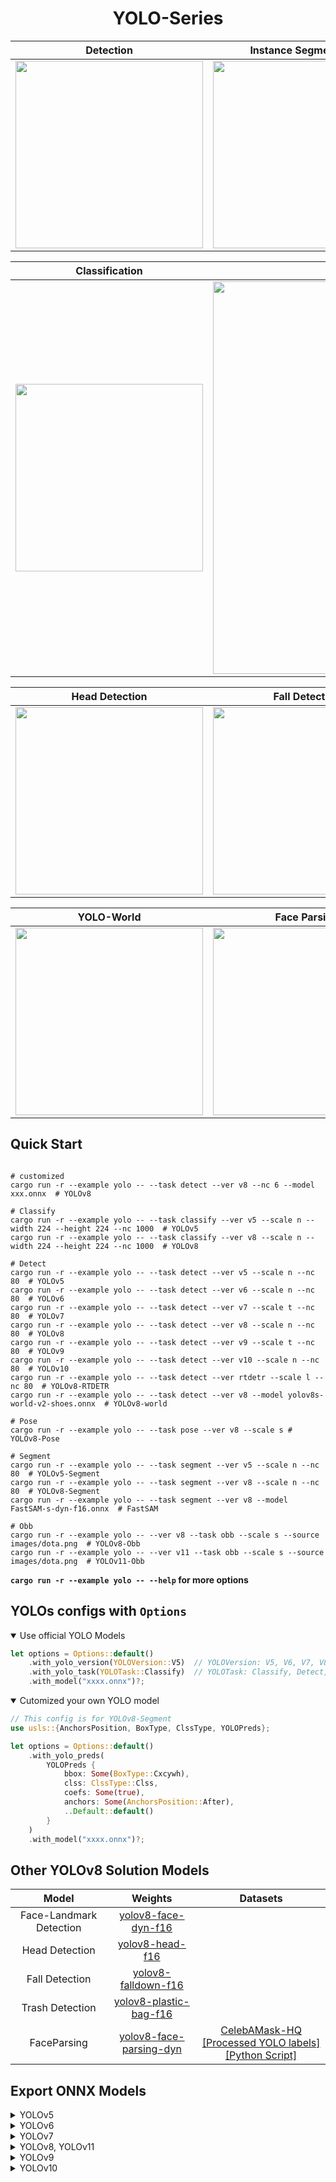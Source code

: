 <h1 align='center'>YOLO-Series</h1>


|      Detection     |    Instance Segmentation   |   Pose     | 
| :---------------: | :------------------------: |:---------------: |
| <img src='https://github.com/jamjamjon/assets/releases/download/yolo/demo-det.png'  width="300px">  | <img src='https://github.com/jamjamjon/assets/releases/download/yolo/demo-seg.png'  width="300px"> |<img src='https://github.com/jamjamjon/assets/releases/download/yolo/demo-pose.png'  width="300px">  | 

|    Classification   |    Obb   |
| :------------------------: |:------------------------: |
|<img src='https://github.com/jamjamjon/assets/releases/download/yolo/demo-cls.png'  width="300px"> |<img src='https://github.com/jamjamjon/assets/releases/download/yolo/demo-obb-2.png'  width="628px">

|    Head Detection   |    Fall Detection   | Trash Detection   |
| :------------------------: |:------------------------: |:------------------------: |
|<img src='https://github.com/jamjamjon/assets/releases/download/yolo/demo-head.png'  width="300px"> |<img src='https://github.com/jamjamjon/assets/releases/download/yolo/demo-falldown.png'  width="300px">|<img src='https://github.com/jamjamjon/assets/releases/download/yolo/demo-trash.png'  width="300px">

|    YOLO-World   |    Face Parsing   | FastSAM   |
| :------------------------: |:------------------------: |:------------------------: |
|<img src='https://github.com/jamjamjon/assets/releases/download/yolo/demo-yolov8-world.png'  width="300px"> |<img src='https://github.com/jamjamjon/assets/releases/download/yolo/demo-face-parsing.png'  width="300px">|<img src='https://github.com/jamjamjon/assets/releases/download/yolo/demo-fastsam.png'  width="300px">





## Quick Start
```Shell

# customized
cargo run -r --example yolo -- --task detect --ver v8 --nc 6 --model xxx.onnx  # YOLOv8

# Classify
cargo run -r --example yolo -- --task classify --ver v5 --scale n --width 224 --height 224 --nc 1000  # YOLOv5
cargo run -r --example yolo -- --task classify --ver v8 --scale n --width 224 --height 224 --nc 1000  # YOLOv8 

# Detect
cargo run -r --example yolo -- --task detect --ver v5 --scale n --nc 80  # YOLOv5 
cargo run -r --example yolo -- --task detect --ver v6 --scale n --nc 80  # YOLOv6
cargo run -r --example yolo -- --task detect --ver v7 --scale t --nc 80  # YOLOv7
cargo run -r --example yolo -- --task detect --ver v8 --scale n --nc 80  # YOLOv8
cargo run -r --example yolo -- --task detect --ver v9 --scale t --nc 80  # YOLOv9
cargo run -r --example yolo -- --task detect --ver v10 --scale n --nc 80  # YOLOv10
cargo run -r --example yolo -- --task detect --ver rtdetr --scale l --nc 80  # YOLOv8-RTDETR
cargo run -r --example yolo -- --task detect --ver v8 --model yolov8s-world-v2-shoes.onnx  # YOLOv8-world

# Pose
cargo run -r --example yolo -- --task pose --ver v8 --scale s # YOLOv8-Pose

# Segment
cargo run -r --example yolo -- --task segment --ver v5 --scale n --nc 80  # YOLOv5-Segment
cargo run -r --example yolo -- --task segment --ver v8 --scale n --nc 80  # YOLOv8-Segment
cargo run -r --example yolo -- --task segment --ver v8 --model FastSAM-s-dyn-f16.onnx  # FastSAM

# Obb
cargo run -r --example yolo -- --ver v8 --task obb --scale s --source images/dota.png  # YOLOv8-Obb
cargo run -r --example yolo -- --ver v11 --task obb --scale s --source images/dota.png  # YOLOv11-Obb
```

**`cargo run -r --example yolo -- --help` for more options**


## YOLOs configs with `Options` 

<details open>
<summary>Use official YOLO Models</summary>

```Rust
let options = Options::default()
    .with_yolo_version(YOLOVersion::V5)  // YOLOVersion: V5, V6, V7, V8, V9, V10, RTDETR
    .with_yolo_task(YOLOTask::Classify)  // YOLOTask: Classify, Detect, Pose, Segment, Obb
    .with_model("xxxx.onnx")?;

```
</details>

<details open>
<summary>Cutomized your own YOLO model</summary>

```Rust
// This config is for YOLOv8-Segment 
use usls::{AnchorsPosition, BoxType, ClssType, YOLOPreds};

let options = Options::default()
    .with_yolo_preds(
        YOLOPreds {
            bbox: Some(BoxType::Cxcywh),
            clss: ClssType::Clss,
            coefs: Some(true),
            anchors: Some(AnchorsPosition::After),
            ..Default::default()
        }
    )
    .with_model("xxxx.onnx")?;
```
</details>

## Other YOLOv8 Solution Models

|          Model          |    Weights   | Datasets|
|:---------------------: | :--------------------------: | :-------------------------------: |
| Face-Landmark Detection |   [yolov8-face-dyn-f16](https://github.com/jamjamjon/assets/releases/download/yolo/v8-n-face-dyn-f16.onnx)         | |
| Head Detection |   [yolov8-head-f16](https://github.com/jamjamjon/assets/releases/download/yolo/v8-head-f16.onnx)         | |
| Fall Detection |   [yolov8-falldown-f16](https://github.com/jamjamjon/assets/releases/download/yolo/v8-falldown-f16.onnx)          | |
| Trash Detection |   [yolov8-plastic-bag-f16](https://github.com/jamjamjon/assets/releases/download/yolo/v8-plastic-bag-f16.onnx)         | |
| FaceParsing |  [yolov8-face-parsing-dyn](https://github.com/jamjamjon/assets/releases/download/yolo/v8-face-parsing-dyn.onnx)  | [CelebAMask-HQ](https://github.com/switchablenorms/CelebAMask-HQ/tree/master/face_parsing)<br />[[Processed YOLO labels]](https://github.com/jamjamjon/assets/releases/download/yolo/CelebAMask-HQ-YOLO-Labels.zip)[[Python Script]](../../scripts/CelebAMask-HQ-To-YOLO-Labels.py) |




## Export ONNX Models


<details close>
<summary>YOLOv5</summary>
    
[Here](https://docs.ultralytics.com/yolov5/tutorials/model_export/)

</details>


<details close>
<summary>YOLOv6</summary>

[Here](https://github.com/meituan/YOLOv6/tree/main/deploy/ONNX)

</details>


<details close>
<summary>YOLOv7</summary>

[Here](https://github.com/WongKinYiu/yolov7?tab=readme-ov-file#export)

</details>

<details close>
<summary>YOLOv8, YOLOv11</summary>
    
```Shell
pip install -U ultralytics

# export onnx model with dynamic shapes
yolo export model=yolov8m.pt format=onnx simplify dynamic
yolo export model=yolov8m-cls.pt format=onnx simplify dynamic
yolo export model=yolov8m-pose.pt format=onnx simplify dynamic
yolo export model=yolov8m-seg.pt format=onnx simplify dynamic
yolo export model=yolov8m-obb.pt format=onnx simplify dynamic

# export onnx model with fixed shapes
yolo export model=yolov8m.pt format=onnx simplify
yolo export model=yolov8m-cls.pt format=onnx simplify
yolo export model=yolov8m-pose.pt format=onnx simplify
yolo export model=yolov8m-seg.pt format=onnx simplify
yolo export model=yolov8m-obb.pt format=onnx simplify
```
</details>


<details close>
<summary>YOLOv9</summary>

[Here](https://github.com/WongKinYiu/yolov9/blob/main/export.py)

</details>

<details close>
<summary>YOLOv10</summary>

[Here](https://github.com/THU-MIG/yolov10#export)

</details>
